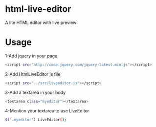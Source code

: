 # html-live-editor
A lite HTML editor with live preview

# Usage

1-Add jquery in your page
```bash
<script src="http://code.jquery.com/jquery-latest.min.js"></script>
```
2-Add HtmlLiveEditor js file
```bash
<script src="../src/liveeditor.js"></script>
```
3-Add a textarea in your body
```bash
<textarea class="myeditor"></textarea>
```
4-Mention your textarea to use LiveEditor
```bash
$('.myeditor').LiveEditor(); 
```